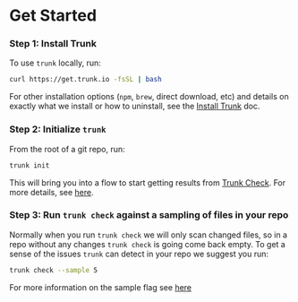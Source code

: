 # Get Started

### Step 1: Install Trunk

To use `trunk` locally, run:

```bash
curl https://get.trunk.io -fsSL | bash
```

For other installation options (`npm`, `brew`, direct download, etc) and details on exactly what we install or how to uninstall, see the [Install Trunk](../cli/install-trunk.md) doc.

### Step 2: Initialize `trunk`

From the root of a git repo, run:

```bash
trunk init
```

This will bring you into a flow to start getting results from [Trunk Check](../check/overview.md). For more details, see [here](doc:initialize-trunk-in-a-git-repo).

### Step 3: Run `trunk check` against a sampling of files in your repo

Normally when you run `trunk check` we will only scan changed files, so in a repo without any changes `trunk check` is going come back empty. To get a sense of the issues `trunk` can detect in your repo we suggest you run:

```bash
trunk check --sample 5
```

For more information on the sample flag see [here](doc:check-cli#--sample)
